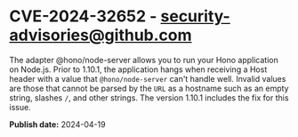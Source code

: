 # CVE-2024-32652 - security-advisories@github.com

The adapter @hono/node-server allows you to run your Hono application on Node.js. Prior to 1.10.1, the application hangs when receiving a Host header with a value that `@hono/node-server` can't handle well. Invalid values are those that cannot be parsed by the `URL` as a hostname such as an empty string, slashes `/`, and other strings. The version 1.10.1 includes the fix for this issue.

**Publish date:** 2024-04-19
